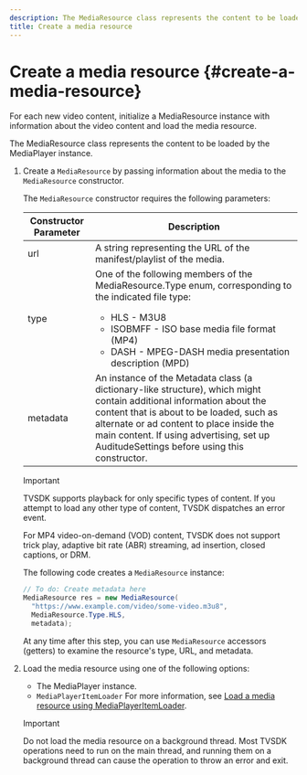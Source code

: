 ```yaml
---
description: The MediaResource class represents the content to be loaded by the MediaPlayer instance.
title: Create a media resource
---
```


# Create a media resource {#create-a-media-resource}

For each new video content, initialize a MediaResource instance with information about the video content and load the media resource.

The MediaResource class represents the content to be loaded by the MediaPlayer instance.

1. Create a `MediaResource` by passing information about the media to the `MediaResource` constructor.

   The `MediaResource` constructor requires the following parameters:

   <table id="table_22886D6770FB45E99D35D0B90E6CC302">
      <thead>
      <tr>
      <th colname="col1" class="entry"> Constructor Parameter </th>
      <th colname="col2" class="entry"> Description </th>
      </tr>
      </thead>
      <tbody>
      <tr>
      <td colname="col1"> <span class="codeph"> url </span> </td>
      <td colname="col2"> A string representing the URL of the manifest/playlist of the media. </td>
      </tr>
      <tr>
      <td colname="col1"> <span class="codeph"> type </span> </td>
      <td colname="col2"> One of the following members of the <span class="codeph"> MediaResource.Type </span> enum, corresponding to the indicated file type:
      <ul id="ul_C286ED3C31364B858A1C9AF3356E9282">
      <li id="li_25B24EF76D8849DE8764539F25E435FA"> <span class="codeph"> HLS </span> - M3U8 </li>
      <li id="li_1344A41B434D49229E392F1AAF9ECA81"> <span class="codeph"> ISOBMFF </span> - ISO base media file format (MP4) </li>
      <li id="li_92392073B7334916B06B16570C51AC91"> <span class="codeph"> DASH </span> - MPEG-DASH media presentation description (MPD) </li>
      </ul> </td>
      </tr>
      <tr>
      <td colname="col1"> <span class="codeph"> metadata </span> </td>
      <td colname="col2"> An instance of the <span class="codeph"> Metadata </span> class (a dictionary-like structure), which might contain additional information about the content that is about to be loaded, such as alternate or ad content to place inside the main content. If using advertising, set up <span class="codeph"> AuditudeSettings </span> before using this constructor. </td>
      </tr>
      </tbody>
   </table>

   >[!IMPORTANT]
   >
   >TVSDK supports playback for only specific types of content. If you attempt to load any other type of content, TVSDK dispatches an error event.
   >
   >For MP4 video-on-demand (VOD) content, TVSDK does not support trick play, adaptive bit rate (ABR) streaming, ad insertion, closed captions, or DRM.

   The following code creates a `MediaResource` instance:

   ```java
   // To do: Create metadata here
   MediaResource res = new MediaResource(
     "https://www.example.com/video/some-video.m3u8",
     MediaResource.Type.HLS,
     metadata);
   ```

   At any time after this step, you can use `MediaResource` accessors (getters) to examine the resource's type, URL, and metadata.

1. Load the media resource using one of the following options:

   * The MediaPlayer instance.
   * `MediaPlayerItemLoader` For more information, see [Load a media resource using MediaPlayerItemLoader](../../../tvsdk-2.7-for-android/content-playback-options/mediaplayer-initialize-for-video/t-psdk-android-2.7-media-resource-load-using-mediaplayeritemloader.md).

   >[!IMPORTANT]
   >
   >Do not load the media resource on a background thread. Most TVSDK operations need to run on the main thread, and running them on a background thread can cause the operation to throw an error and exit.

